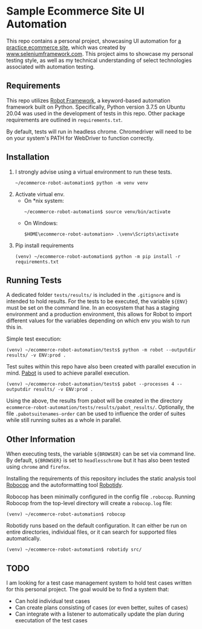 # Sample Ecommerce Site UI Automation
This repo contains a personal project, showcasing UI automation for [a practice ecommerce site](http://automationpractice.com/index.php), which was created by www.seleniumframework.com.
This project aims to showcase my personal testing style, as well as my technical understanding of select technologies associated with automation testing.

## Requirements
This repo utilizes [Robot Framework](https://robotframework.org/), a keyword-based automation framework built on Python.
Specifically, Python version 3.7.5 on Ubuntu 20.04 was used in the development of tests in this repo.
Other package requirements are outlined in `requirements.txt`.

By default, tests will run in headless chrome.
Chromedriver will need to be on your system's PATH for WebDriver to function correctly.

## Installation
1. I strongly advise using a virtual environment to run these tests.
    ```
    ~/ecommerce-robot-automation$ python -m venv venv
    ```
2. Activate virtual env.
    * On *nix system:
        ```
        ~/ecommerce-robot-automation$ source venv/bin/activate
        ```
    * On Windows:
        ```
        $HOME\ecommerce-robot-automation> .\venv\Scripts\activate
        ```
3. Pip install requirements
    ```
    (venv) ~/ecommerce-robot-automation$ python -m pip install -r requirements.txt
    ```

## Running Tests
A dedicated folder `tests/results/` is included in the `.gitignore` and is intended to hold results.
For the tests to be executed, the variable `${ENV}` must be set on the command line.
In an ecosystem that has a staging environment and a production environment, this allows for Robot to import different values for the variables depending on which env you wish to run this in.

Simple test execution:
```
(venv) ~/ecommerce-robot-automation/tests$ python -m robot --outputdir results/ -v ENV:prod .
```

Test suites within this repo have also been created with parallel execution in mind.
[Pabot](https://pabot.org/) is used to achieve parallel execution.

```
(venv) ~/ecommerce-robot-automation/tests$ pabot --processes 4 --outputdir results/ -v ENV:prod .
```
Using the above, the results from pabot will be created in the directory `ecommerce-robot-automation/tests/results/pabot_results/`.
Optionally, the file `.pabotsuitenames-order` can be used to influence the order of suites while still running suites as a whole in parallel.

## Other Information
When executing tests, the variable `${BROWSER}` can be set via command line.
By default, `${BROWSER}` is set to `headlesschrome` but it has also been tested using `chrome` and `firefox`.

Installing the requirements of this repository includes the static analysis tool [Robocop](https://github.com/MarketSquare/robotframework-robocop) and the autoformatting tool [Robotidy](https://github.com/MarketSquare/robotframework-tidy).

Robocop has been minimally configured in the config file `.robocop`.
Running Robocop from the top-level directory will create a `robocop.log` file:
```
(venv) ~/ecommerce-robot-automation$ robocop
```

Robotidy runs based on the default configuration.
It can either be run on entire directories, individual files, or it can search for supported files automatically.
```
(venv) ~/ecommerce-robot-automation$ robotidy src/
```

## TODO
I am looking for a test case management system to hold test cases written for this personal project.
The goal would be to find a system that:

* Can hold individual test cases
* Can create plans consisting of cases (or even better, suites of cases)
* Can integrate with a listener to automatically update the plan during executation of the test cases
